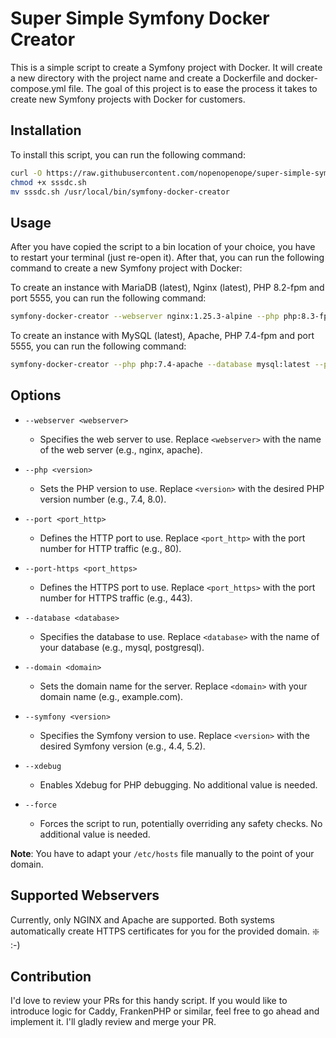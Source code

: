 # Super Simple Symfony Docker Creator

This is a simple script to create a Symfony project with Docker. It will create a new directory with the project name
and create a Dockerfile and docker-compose.yml file. The goal of this project is to ease the process it takes to create
new Symfony projects with Docker for customers.

## Installation

To install this script, you can run the following command:

```bash
curl -O https://raw.githubusercontent.com/nopenopenope/super-simple-symfony-docker-creator/master/sssdc.sh
chmod +x sssdc.sh
mv sssdc.sh /usr/local/bin/symfony-docker-creator
```

## Usage

After you have copied the script to a bin location of your choice, you have to restart your terminal (just re-open it).
After that, you can run the following command to create a new Symfony project with Docker:

To create an instance with MariaDB (latest), Nginx (latest), PHP 8.2-fpm and port 5555, you can run the following
command:

```bash
symfony-docker-creator --webserver nginx:1.25.3-alpine --php php:8.3-fpm --port 5555
```

To create an instance with MySQL (latest), Apache, PHP 7.4-fpm and port 5555, you can run the following
command:

```bash
symfony-docker-creator --php php:7.4-apache --database mysql:latest --port 5555
```

## Options

- `--webserver <webserver>`
    - Specifies the web server to use. Replace `<webserver>` with the name of the web server (e.g., nginx, apache).

- `--php <version>`
    - Sets the PHP version to use. Replace `<version>` with the desired PHP version number (e.g., 7.4, 8.0).

- `--port <port_http>`
    - Defines the HTTP port to use. Replace `<port_http>` with the port number for HTTP traffic (e.g., 80).

- `--port-https <port_https>`
    - Defines the HTTPS port to use. Replace `<port_https>` with the port number for HTTPS traffic (e.g., 443).

- `--database <database>`
    - Specifies the database to use. Replace `<database>` with the name of your database (e.g., mysql, postgresql).

- `--domain <domain>`
    - Sets the domain name for the server. Replace `<domain>` with your domain name (e.g., example.com).

- `--symfony <version>`
    - Specifies the Symfony version to use. Replace `<version>` with the desired Symfony version (e.g., 4.4, 5.2).

- `--xdebug`
    - Enables Xdebug for PHP debugging. No additional value is needed.

- `--force`
    - Forces the script to run, potentially overriding any safety checks. No additional value is needed.

**Note**: You have to adapt your `/etc/hosts` file manually to the point of your domain.

## Supported Webservers

Currently, only NGINX and Apache are supported. Both systems automatically create HTTPS certificates for you for the
provided domain. :sparkle: :-)

## Contribution

I'd love to review your PRs for this handy script. If you would like to introduce logic for Caddy, FrankenPHP or
similar, feel free to go ahead and implement it. I'll gladly review and merge your PR.
